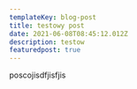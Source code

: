 ```yaml
---
templateKey: blog-post
title: testowy post
date: 2021-06-08T08:45:12.012Z
description: testow
featuredpost: true
---
```

poscojisdfjisfjis